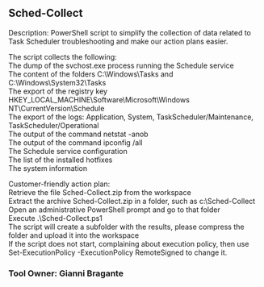 ## Sched-Collect

Description:
PowerShell script to simplify the collection of data related to Task Scheduler troubleshooting and make our action plans easier.​

The script collects the following:\
The dump of the svchost.exe process running the Schedule service\
The content of the folders C:\Windows\Tasks and C:\Windows\System32\Tasks\
The export of the registry key HKEY_LOCAL_MACHINE\Software\Microsoft\Windows NT\CurrentVersion\Schedule\
The export of the logs: Application, System, TaskScheduler/Maintenance, TaskScheduler/Operational\
The output of the command netstat -anob\
The output of the command ipconfig /all\
The Schedule service configuration\
The list of the installed hotfixes​\
The system information

Customer-friendly action plan:\
Retrieve the file Sched-Collect.zip from the workspace\
Extract the archive Sched-Collect.zip in a folder, such as c:\Sched-Collect\
Open an administrative PowerShell prompt and go to that folder\
Execute .\Sched-Collect.ps1\
The script will create a subfolder with the results, please compress the folder and upload it into the workspace​\
If the script does not start, complaining about execution policy, then use Set-ExecutionPolicy -ExecutionPolicy RemoteSigned to change it.​


### Tool Owner: Gianni Bragante